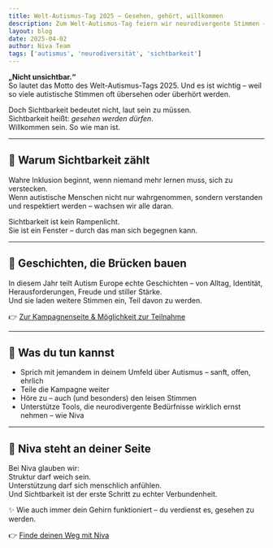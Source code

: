 ```yaml
---
title: Welt-Autismus-Tag 2025 – Gesehen, gehört, willkommen  
description: Zum Welt-Autismus-Tag feiern wir neurodivergente Stimmen – und erinnern daran, wie wichtig Sichtbarkeit, Verständnis und echte Zugehörigkeit sind.  
layout: blog  
date: 2025-04-02  
author: Niva Team  
tags: ['autismus', 'neurodiversität', 'sichtbarkeit']
---
```


**„Nicht unsichtbar.“**  
So lautet das Motto des Welt-Autismus-Tags 2025. Und es ist wichtig – weil so viele autistische Stimmen oft übersehen oder überhört werden.

Doch Sichtbarkeit bedeutet nicht, laut sein zu müssen.  
Sichtbarkeit heißt: *gesehen werden dürfen*.  
Willkommen sein. So wie man ist.

---

## 🌟 Warum Sichtbarkeit zählt

Wahre Inklusion beginnt, wenn niemand mehr lernen muss, sich zu verstecken.  
Wenn autistische Menschen nicht nur wahrgenommen, sondern verstanden und respektiert werden – wachsen wir alle daran.

Sichtbarkeit ist kein Rampenlicht.  
Sie ist ein Fenster – durch das man sich begegnen kann.

---

## 📖 Geschichten, die Brücken bauen

In diesem Jahr teilt Autism Europe echte Geschichten – von Alltag, Identität, Herausforderungen, Freude und stiller Stärke.  
Und sie laden weitere Stimmen ein, Teil davon zu werden.

👉 [Zur Kampagnenseite & Möglichkeit zur Teilnahme](https://www.autismeurope.org/what-we-do/world-autism-awareness-day/)

---

## 💬 Was du tun kannst

- Sprich mit jemandem in deinem Umfeld über Autismus – sanft, offen, ehrlich  
- Teile die Kampagne weiter  
- Höre zu – auch (und besonders) den leisen Stimmen  
- Unterstütze Tools, die neurodivergente Bedürfnisse wirklich ernst nehmen – wie Niva

---

## 🤝 Niva steht an deiner Seite

Bei Niva glauben wir:  
Struktur darf weich sein.  
Unterstützung darf sich menschlich anfühlen.  
Und Sichtbarkeit ist der erste Schritt zu echter Verbundenheit.

✨ Wie auch immer dein Gehirn funktioniert – du verdienst es, gesehen zu werden.

👉 [Finde deinen Weg mit Niva](/#contactForm)